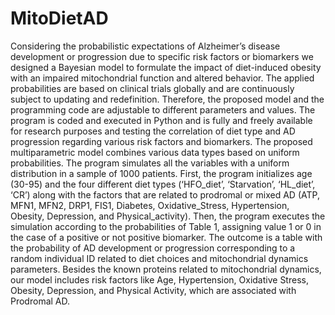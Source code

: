 # MitoDietAD

Considering the probabilistic expectations of Alzheimer’s disease development or
progression due to specific risk factors or biomarkers we designed a Bayesian model
to formulate the impact of diet-induced obesity with an impaired mitochondrial
function and altered behavior. The applied probabilities are based on clinical trials
globally and are continuously subject to updating and redefinition.
Therefore, the proposed model and the programming code are adjustable to different
parameters and values. The program is coded and executed in Python and is fully and
freely available for research purposes and testing the correlation of diet type and AD
progression regarding various risk factors and biomarkers. The proposed
multiparametric model combines various data types based on uniform probabilities.
The program simulates all the variables with a uniform distribution in a sample of
1000 patients. First, the program initializes age (30-95) and the four different diet
types (‘HFO_diet’, ‘Starvation’, ‘HL_diet’, ‘CR’) along with the factors that are
related to prodromal or mixed AD (ATP, MFN1, MFN2, DRP1, FIS1, Diabetes,
Oxidative_Stress, Hypertension, Obesity, Depression, and Physical_activity).
Then, the program executes the simulation according to the probabilities of Table 1,
assigning value 1 or 0 in the case of a positive or not positive biomarker. The outcome
is a table with the probability of AD development or progression corresponding to a
random individual ID related to diet choices and mitochondrial dynamics parameters.
Besides the known proteins related to mitochondrial dynamics, our model includes
risk factors like Age, Hypertension, Oxidative Stress, Obesity, Depression, and
Physical Activity, which are associated with Prodromal AD.
